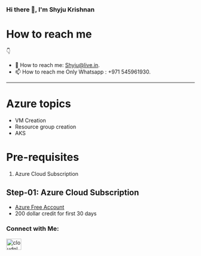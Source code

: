### Hi there 👋, I'm Shyju Krishnan

# How to reach me 
👇

- 📧 How to reach me: Shyju@live.in.
- 📫 How to reach me Only Whatsapp : +971 545961930. 

------------------------------------------------------

# Azure topics 
- VM Creation 
- Resource group creation 
- AKS

# Pre-requisites
1. Azure Cloud Subscription


## Step-01: Azure Cloud Subscription
- [Azure Free Account](https://azure.microsoft.com/en-in/free/)
- 200 dollar credit for first 30 days


<h3 align="left">Connect with Me:</h3>
<a href="https://linkedin.com/in/Shyjustack" target="blank"><img align="center" src="https://raw.githubusercontent.com/rahuldkjain/github-profile-readme-generator/master/src/images/icons/Social/linked-in-alt.svg" alt="cloudnloud" height="30" width="40" /></a>
